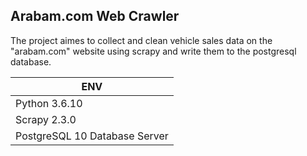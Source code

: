 ## Arabam.com Web Crawler
The project aimes to collect and clean vehicle sales data on the "arabam.com" website using scrapy and write them to the postgresql database.

**ENV**       | 
------------- | 
Python 3.6.10 | 
Scrapy 2.3.0  | 
PostgreSQL 10 Database Server  | 

